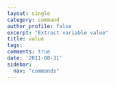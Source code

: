 ```yaml
---
layout: single
category: command
author_profile: false
excerpt: "Extract variable value"
title: value
tags:
comments: true
date: '2011-08-31'
sidebar:
  nav: "commands"
---
```

